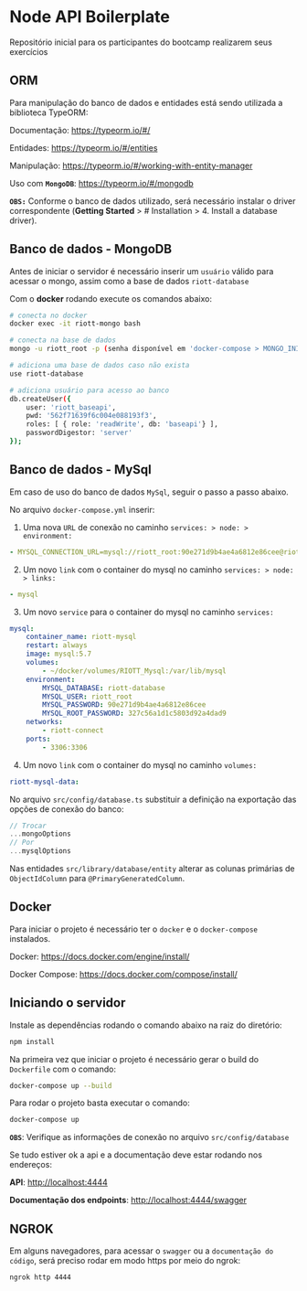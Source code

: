 # Node API Boilerplate

Repositório inicial para os participantes do bootcamp realizarem seus exercícios

## ORM

Para manipulação do banco de dados e entidades está sendo utilizada a biblioteca TypeORM:

Documentação: <https://typeorm.io/#/>

Entidades: <https://typeorm.io/#/entities>

Manipulação: <https://typeorm.io/#/working-with-entity-manager>

Uso com **`MongoDB`**: <https://typeorm.io/#/mongodb>

**`OBS:`** Conforme o banco de dados utilizado, será necessário instalar o driver correspondente (**Getting Started** > # Installation > 4. Install a database driver).

## Banco de dados - MongoDB

Antes de iniciar o servidor é necessário inserir um `usuário` válido para acessar o mongo, assim como a base de dados `riott-database`

Com o **docker** rodando execute os comandos abaixo:

```sh
# conecta no docker
docker exec -it riott-mongo bash

# conecta na base de dados
mongo -u riott_root -p (senha disponível em 'docker-compose > MONGO_INITDB_ROOT_PASSWORD')

# adiciona uma base de dados caso não exista
use riott-database

# adiciona usuário para acesso ao banco
db.createUser({
    user: 'riott_baseapi',
    pwd: '562f71639f6c004e088193f3',
    roles: [ { role: 'readWrite', db: 'baseapi'} ],
    passwordDigestor: 'server'
});
```

## Banco de dados - MySql

Em caso de uso do banco de dados `MySql`, seguir o passo a passo abaixo.

No arquivo `docker-compose.yml` inserir:

1. Uma nova `URL` de conexão no caminho `services: > node: > environment:`

```yml
- MYSQL_CONNECTION_URL=mysql://riott_root:90e271d9b4ae4a6812e86cee@riott-mysql:3306
```

2. Um novo `link` com o container do mysql no caminho `services: > node: > links:`

```yml
- mysql
```

3. Um novo `service` para o container do mysql no caminho `services:`

```yml
mysql:
    container_name: riott-mysql
    restart: always
    image: mysql:5.7
    volumes:
        - ~/docker/volumes/RIOTT_Mysql:/var/lib/mysql
    environment:
        MYSQL_DATABASE: riott-database
        MYSQL_USER: riott_root
        MYSQL_PASSWORD: 90e271d9b4ae4a6812e86cee
        MYSQL_ROOT_PASSWORD: 327c56a1d1c5803d92a4dad9
    networks:
        - riott-connect
    ports:
        - 3306:3306
```

4. Um novo `link` com o container do mysql no caminho `volumes:`

```yml
riott-mysql-data:
```

No arquivo `src/config/database.ts` substituir a definição na exportação das opções de conexão do banco:

```ts
// Trocar
...mongoOptions
// Por
...mysqlOptions
```

Nas entidades `src/library/database/entity` alterar as colunas primárias de `ObjectIdColumn` para `@PrimaryGeneratedColumn`.

## Docker

Para iniciar o projeto é necessário ter o `docker` e o `docker-compose` instalados.

Docker: <https://docs.docker.com/engine/install/>

Docker Compose: <https://docs.docker.com/compose/install/>

## Iniciando o servidor

Instale as dependências rodando o comando abaixo na raiz do diretório:

```sh
npm install
```

Na primeira vez que iniciar o projeto é necessário gerar o build do `Dockerfile` com o comando:

```sh
docker-compose up --build
```

Para rodar o projeto basta executar o comando:

```sh
docker-compose up
```

**`OBS`**: Verifique as informações de conexão no arquivo `src/config/database`

Se tudo estiver ok a api e a documentação deve estar rodando nos endereços:

**API**: <http://localhost:4444>

**Documentação dos endpoints**: <http://localhost:4444/swagger>

## NGROK

Em alguns navegadores, para acessar o `swagger` ou a `documentação do código`, será preciso rodar em modo https por meio do ngrok:

```sh
ngrok http 4444
```
